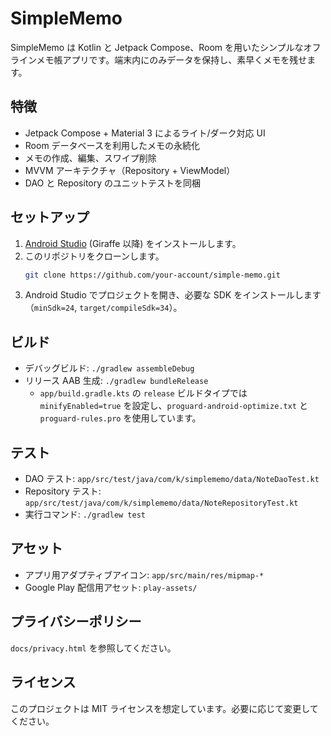 # SimpleMemo

SimpleMemo は Kotlin と Jetpack Compose、Room を用いたシンプルなオフラインメモ帳アプリです。端末内にのみデータを保持し、素早くメモを残せます。

## 特徴
- Jetpack Compose + Material 3 によるライト/ダーク対応 UI
- Room データベースを利用したメモの永続化
- メモの作成、編集、スワイプ削除
- MVVM アーキテクチャ（Repository + ViewModel）
- DAO と Repository のユニットテストを同梱

## セットアップ
1. [Android Studio](https://developer.android.com/studio) (Giraffe 以降) をインストールします。
2. このリポジトリをクローンします。
   ```bash
   git clone https://github.com/your-account/simple-memo.git
   ```
3. Android Studio でプロジェクトを開き、必要な SDK をインストールします（`minSdk=24`, `target/compileSdk=34`）。

## ビルド
- デバッグビルド: `./gradlew assembleDebug`
- リリース AAB 生成: `./gradlew bundleRelease`
  - `app/build.gradle.kts` の `release` ビルドタイプでは `minifyEnabled=true` を設定し、`proguard-android-optimize.txt` と `proguard-rules.pro` を使用しています。

## テスト
- DAO テスト: `app/src/test/java/com/k/simplememo/data/NoteDaoTest.kt`
- Repository テスト: `app/src/test/java/com/k/simplememo/data/NoteRepositoryTest.kt`
- 実行コマンド: `./gradlew test`

## アセット
- アプリ用アダプティブアイコン: `app/src/main/res/mipmap-*`
- Google Play 配信用アセット: `play-assets/`

## プライバシーポリシー
`docs/privacy.html` を参照してください。

## ライセンス
このプロジェクトは MIT ライセンスを想定しています。必要に応じて変更してください。
